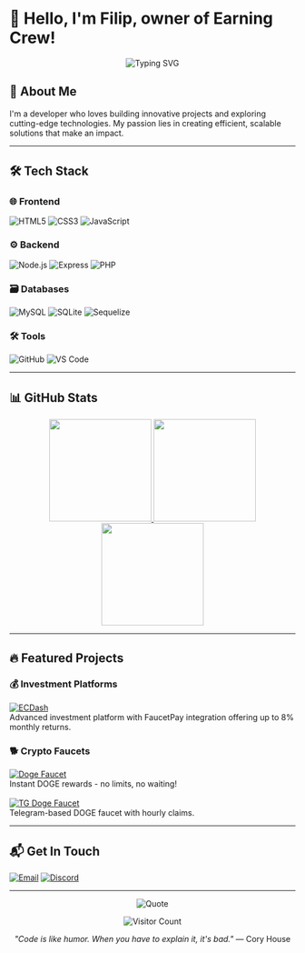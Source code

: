# 👋 Hello, I'm Filip, owner of Earning Crew!  

<div align="center">
  <img src="https://readme-typing-svg.demolab.com?font=Fira+Code&weight=600&size=22&duration=3000&pause=1000&color=FF7F50&center=true&vCenter=true&width=435&lines=Passionate+Developer;Problem+Solver;Automation+script+creator" alt="Typing SVG" />
</div>

## 🚀 About Me

I'm a developer who loves building innovative projects and exploring cutting-edge technologies. My passion lies in creating efficient, scalable solutions that make an impact.

---

## 🛠️ Tech Stack

### 🌐 **Frontend**  
![HTML5](https://img.shields.io/badge/HTML5-E34F26?style=flat-square&logo=html5&logoColor=white)
![CSS3](https://img.shields.io/badge/CSS3-1572B6?style=flat-square&logo=css3&logoColor=white)
![JavaScript](https://img.shields.io/badge/JavaScript-F7DF1E?style=flat-square&logo=javascript&logoColor=black)

### ⚙️ **Backend**  
![Node.js](https://img.shields.io/badge/Node.js-339933?style=flat-square&logo=node.js&logoColor=white)
![Express](https://img.shields.io/badge/Express-000000?style=flat-square&logo=express&logoColor=white)
![PHP](https://img.shields.io/badge/PHP-777BB4?style=flat-square&logo=php&logoColor=white)

### 🗃️ **Databases**  
![MySQL](https://img.shields.io/badge/MySQL-4479A1?style=flat-square&logo=mysql&logoColor=white)
![SQLite](https://img.shields.io/badge/SQLite-003B57?style=flat-square&logo=sqlite&logoColor=white)
![Sequelize](https://img.shields.io/badge/Sequelize-52B0E7?style=flat-square&logo=sequelize&logoColor=white)

### 🛠️ **Tools**
![GitHub](https://img.shields.io/badge/GitHub-181717?style=flat-square&logo=github&logoColor=white)
![VS Code](https://img.shields.io/badge/VS_Code-007ACC?style=flat-square&logo=visual-studio-code&logoColor=white)

---

## 📊 GitHub Stats

<div align="center">
  <a href="https://github.com/terminator1626">
    <img height="180em" src="https://github-readme-stats.vercel.app/api?username=terminator1626&show_icons=true&theme=dracula&include_all_commits=true&count_private=true&hide_border=true"/>
    <img height="180em" src="https://github-readme-stats.vercel.app/api/top-langs/?username=terminator1626&layout=compact&langs_count=8&theme=dracula&hide_border=true"/>
    <img height="180em" src="https://github-readme-streak-stats.herokuapp.com/?user=terminator1626&theme=dracula&hide_border=true" />
  </a>
</div>

---

## 🔥 Featured Projects

### 💰 Investment Platforms
<a href="https://ecdash.eu" target="_blank">
  <img src="https://img.shields.io/badge/🚀_ECDash_Invest-FF7F50?style=for-the-badge" alt="ECDash">
</a><br>
Advanced investment platform with FaucetPay integration offering up to 8% monthly returns.

### 🐕 Crypto Faucets
<a href="https://dogefaucet.fun" target="_blank">
  <img src="https://img.shields.io/badge/Doge_Faucet-F7DF1E?style=for-the-badge" alt="Doge Faucet">
</a><br>
Instant DOGE rewards - no limits, no waiting!  
<br><br>
<a href="YOUR_TELEGRAM_LINK_HERE" target="_blank">
  <img src="https://img.shields.io/badge/TG_Doge_Faucet-26A5E4?style=for-the-badge" alt="TG Doge Faucet">
</a><br>
Telegram-based DOGE faucet with hourly claims.

---

## 📬 Get In Touch

<a href="mailto:support@ecdash.eu" target="_blank">
  <img src="https://img.shields.io/badge/Gmail-D14836?style=for-the-badge&logo=gmail&logoColor=white" alt="Email"></a>
<a href="https://discord.gg/WN7ggJRKHy" target="_blank"><img src="https://img.shields.io/badge/Discord-5865F2?style=for-the-badge&logo=discord&logoColor=white" alt="Discord"></a>

---

<div align="center">
  
  ![Quote](https://quotes-github-readme.vercel.app/api?type=horizontal&theme=dracula)

  ![Visitor Count](https://komarev.com/ghpvc/?username=terminator1626&color=ff7f50&style=flat-square)
  
  *"Code is like humor. When you have to explain it, it's bad."* — Cory House
</div>
